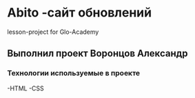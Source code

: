 # Abito -сайт обновлений
lesson-project for Glo-Academy

## Выполнил проект Воронцов Александр

### Технологии используемые в проекте
-HTML
-CSS
